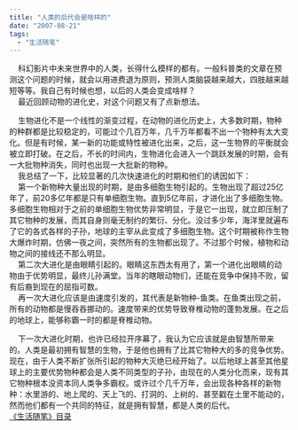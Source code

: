 ```yaml
---
title: "人类的后代会是啥样的"
date: "2007-08-21"
tags: 
  - "生活随笔"
---
```


    科幻影片中未来世界中的人类，长得什么模样的都有。一般科普类的文章在预测这个问题的时候，就会以用进费退为原则，预测人类脑袋越来越大，四肢越来越短等等。我自己有时候也想，以后的人类会变成啥样？  
    最近回顾动物的进化史，对这个问题又有了点新想法。

    生物进化不是一个线性的渐变过程，在动物的进化历史上，大多数时期，物种的种群都是比较稳定的，可能过个几百万年，几千万年都看不出一个物种有太大变化。但是有时候，某一新的功能或特性被进化出来，之后，这一生物界的平衡就会被立即打破。在之后，不长的时间内，生物进化会进入一个跳跃发展的时期，会有一大批物种消失，同时也出现一大批新的物种。  
    我总结了一下，比较显著的几次快速进化的时期和他们的诱因如下：  
    第一个新物种大量出现的时期，是由多细胞生物引起的。生物出现了超过25亿年了，前20多亿年都是只有单细胞生物。直到5亿年前，才进化出了多细胞生物。多细胞生物相对于之前的单细胞生物优势非常明显，于是它一出现，就立即压制了其它物种的发展，而其自身则毫无制约的繁衍、分化。没过多少年，海洋里就遍布了它的各式各样的子孙，地球的主宰从此变成了多细胞生物。这个时期被称作生物大爆炸时期，仿佛一夜之间，突然所有的生物都出现了。不过那个时候，植物和动物之间的接线还不那么明显。  
    第二次大进化是由眼睛引起的。眼睛这东西太有用了，第一个进化出眼睛的动物由于优势明显，最终儿孙满堂。当年的瞎眼动物们，还能在竞争中保持不败，留有后裔到现在的屈指可数。  
    再一次大进化应该是由速度引发的，其代表是新物种-鱼类。在鱼类出现之前，所有的动物都是慢吞吞挪动的。速度带来的优势导致脊椎动物的蓬勃发展。在之后的地球上，能够称霸一时的都是脊椎动物。

    下一次大进化时期，也许已经拉开序幕了，我认为它应该就是由智慧所带来的。人类是最初拥有智慧的生物，于是他也拥有了比其它物种大的多的竞争优势。现在，由于人类不断扩张所引起的物种大灭绝已经开始了。以后地球上甚至其他星球上的主要优势物种都会是人类不同类型的子孙，由现在的人类分化而来，现有其它物种根本没资本同人类争多霸权。或许过个几千万年，会出现各种各样的新物种：水里游的、地上爬的、天上飞的、打洞的、上树的、甚至戳在土里不能动的，然而他们都有一个共同的特征，就是拥有智慧，都是人类的后代。  
[《生活随笔》目录](mmm2007-10-25_18.59/Blog/cns!1pU-rgQVTuuWM1TX8W8PfmDA!1123.entry)
